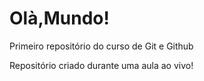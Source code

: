 # Olà,Mundo!
Primeiro repositório do curso de Git e Github

Repositório criado durante uma aula ao vivo!
 
